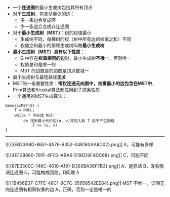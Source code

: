 - 一个**连通图**的最小生成树包括其所有顶点
- 对于**生成树**，包含尽量少的边：
	- 多一条边会变成环
	- 少一条边会变成非连通图
- 对于**最小生成树（MST）**：树的权值最小
	- 生成树不同，每棵树的权（树中所有边的权值之和）不同
	- 权值之和最小的那颗生成树叫做**最小生成树**
- **最小生成树（MST）具有以下性质**：
	- G 中存在**权值相同的边**时，最小生成树**不唯一**，否则唯一
	- 权值总和是唯一的
	- MST 的边数是的边数是顶点数减一
- 最小生成树与最短路径**无关**
- MST的一条重要性质：**带权连通无向图中，权重最小的边包含在MST中**，Prim算法和Kruskal算法都应用到了这条性质
- 一个通用的MST生成算法：
```
GenericMST(G) {
	T = NULL;
	while T 不形成 MST:
		do 找到最小代价边(u, v)并加入到 T 后不产生回路
			T += (u, v)
}
```

----------
![[{3EB23A8D-8651-4A76-B352-04B160AA8D02}.png]]
A，可能有多棵

![[{4EF28660-791F-4FC3-ABA6-519ED9F4DC68}.png]]
C，可能不同

![[{87E3500C-146C-4610-A191-D360BA36F7B3}.png]]
A，是原话
B，没有强调连通图
C，可能构成回路，D同理
A

![[{1B456B37-C7FE-46C1-9C7C-35658542EE84}.png]]
MST 不唯一，证明无向连通图有相同权重的边
A，正确，否则一定是唯一的